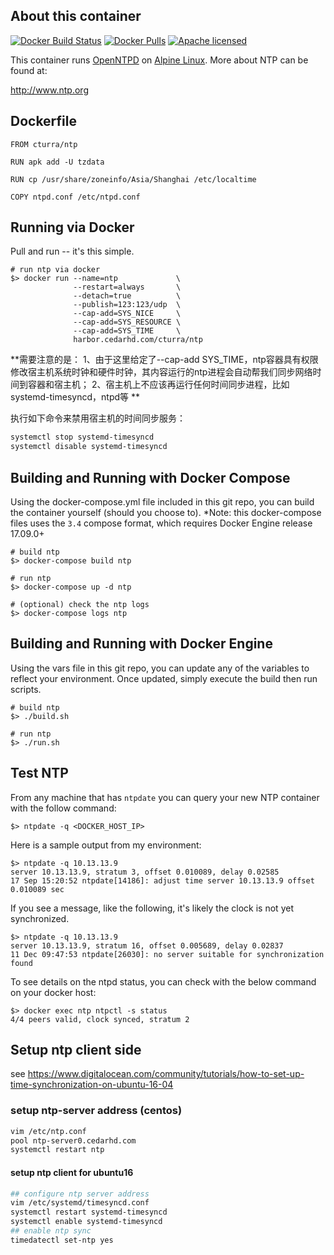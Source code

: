 About this container
---
[![Docker Build Status](https://img.shields.io/docker/build/cturra/ntp.svg)](https://hub.docker.com/r/cturra/ntp/)
[![Docker Pulls](https://img.shields.io/docker/pulls/cturra/ntp.svg)](https://hub.docker.com/r/cturra/ntp/)
[![Apache licensed](https://img.shields.io/badge/license-Apache-blue.svg)](https://raw.githubusercontent.com/cturra/docker-ntp/master/LICENSE)

This container runs [OpenNTPD](http://www.openntpd.org/index.html) on [Alpine Linux](https://alpinelinux.org/). More about NTP can be found at:

  http://www.ntp.org



## Dockerfile
```Dockefile
FROM cturra/ntp

RUN apk add -U tzdata

RUN cp /usr/share/zoneinfo/Asia/Shanghai /etc/localtime

COPY ntpd.conf /etc/ntpd.conf
```


Running via Docker
---
Pull and run -- it's this simple.

```
# run ntp via docker
$> docker run --name=ntp             \
              --restart=always       \
              --detach=true          \
              --publish=123:123/udp  \
              --cap-add=SYS_NICE     \
              --cap-add=SYS_RESOURCE \
              --cap-add=SYS_TIME     \
              harbor.cedarhd.com/cturra/ntp
```
**需要注意的是：
1、由于这里给定了--cap-add SYS_TIME，ntp容器具有权限修改宿主机系统时钟和硬件时钟，其内容运行的ntp进程会自动帮我们同步网络时间到容器和宿主机；
2、宿主机上不应该再运行任何时间同步进程，比如systemd-timesyncd，ntpd等 **

执行如下命令来禁用宿主机的时间同步服务：
```bash
systemctl stop systemd-timesyncd
systemctl disable systemd-timesyncd
```

Building and Running with Docker Compose
---
Using the docker-compose.yml file included in this git repo, you can build the container yourself (should you choose to).
*Note: this docker-compose files uses the `3.4` compose format, which requires Docker Engine release 17.09.0+

```
# build ntp
$> docker-compose build ntp

# run ntp
$> docker-compose up -d ntp

# (optional) check the ntp logs
$> docker-compose logs ntp
```


Building and Running with Docker Engine
---
Using the vars file in this git repo, you can update any of the variables to reflect your
environment. Once updated, simply execute the build then run scripts.

```
# build ntp
$> ./build.sh

# run ntp
$> ./run.sh
```


Test NTP
---
From any machine that has `ntpdate` you can query your new NTP container with the follow
command:

```
$> ntpdate -q <DOCKER_HOST_IP>
```


Here is a sample output from my environment:

```
$> ntpdate -q 10.13.13.9
server 10.13.13.9, stratum 3, offset 0.010089, delay 0.02585
17 Sep 15:20:52 ntpdate[14186]: adjust time server 10.13.13.9 offset 0.010089 sec
```

If you see a message, like the following, it's likely the clock is not yet synchronized.
```
$> ntpdate -q 10.13.13.9
server 10.13.13.9, stratum 16, offset 0.005689, delay 0.02837
11 Dec 09:47:53 ntpdate[26030]: no server suitable for synchronization found
```

To see details on the ntpd status, you can check with the below command on your
docker host:
```
$> docker exec ntp ntpctl -s status
4/4 peers valid, clock synced, stratum 2
```


## Setup ntp client side
see  https://www.digitalocean.com/community/tutorials/how-to-set-up-time-synchronization-on-ubuntu-16-04

### setup ntp-server address (centos)

```bash
vim /etc/ntp.conf
pool ntp-server0.cedarhd.com
systemctl restart ntp
```

#### setup ntp client for ubuntu16
```bash
## configure ntp server address
vim /etc/systemd/timesyncd.conf
systemctl restart systemd-timesyncd
systemctl enable systemd-timesyncd
## enable ntp sync
timedatectl set-ntp yes
```





